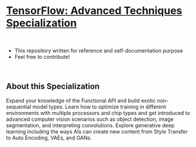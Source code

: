 # [TensorFlow: Advanced Techniques Specialization](https://www.coursera.org/specializations/tensorflow-advanced-techniques)

<br>

- This repository written for reference and self-documentation purpose
- Feel free to contribute!

<br>

## About this Specialization

Expand your knowledge of the Functional API and build exotic non-sequential model types. Learn how to optimize training in different environments with multiple processors and chip types and get introduced to advanced computer vision scenarios such as object detection, image segmentation, and interpreting convolutions. Explore generative deep learning including the ways AIs can create new content from Style Transfer to Auto Encoding, VAEs, and GANs.
